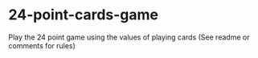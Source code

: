 # 24-point-cards-game
Play the 24 point game using the values of playing cards (See readme or comments for rules)

